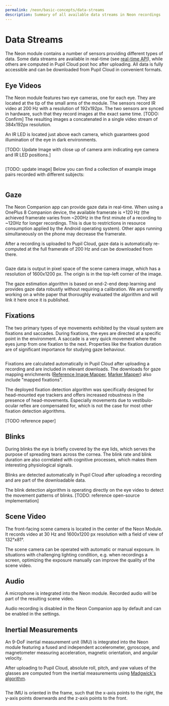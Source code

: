 ```yaml
---
permalink: /neon/basic-concepts/data-streams
description: Summary of all available data streams in Neon recordings
---
```


# Data Streams
The Neon module contains a number of sensors providing different types of data. Some data streams are available in real-time (see [real-time API](/neon/real-time-api/introduction/)), while others are computed in Pupil Cloud post hoc after uploading. All data is fully accessible and can be downloaded from Pupil Cloud in convenient formats.

## Eye Videos
The Neon module features two eye cameras, one for each eye. They are located at the tip of the small arms of the module. The sensors record IR video at 200 Hz with a resolution of 192x192px. The two sensors are synced in hardware, such that they record images at the exact same time. [TODO: Confirm] The resulting images a concatenated in a single video stream of 384x192px resolution. 

An IR LED is located just above each camera, which guarantees good illumination of the eye in dark environments.

[TODO: Update Image with close up of camera arm indicating eye camera and IR LED positions.]

<div style="display:flex;justify-content:center;" class="pb-4">
  <v-img
    :src="require('../../media/invisible/explainers/PI-Camera_annotation-white.jpg')"
    max-width=100%
  >
  </v-img>
</div>

[TODO: update image]
Below you can find a collection of example image pairs recorded with different subjects:

<div style="display:flex;justify-content:center;" class="pb-4">
  <v-img
    :src="require('../../media/invisible/explainers/example-eye-images.jpg')"
    max-width=100%
  >
  </v-img>
</div>

## Gaze
The Neon Companion app can provide gaze data in real-time. When using a OnePlus 8 Companion device, the available framerate is +120 Hz (the achieved framerate varies from ~200Hz in the first minute of a recording to ~120Hz for longer recordings. This is due to restrictions in resource consumption applied by the Android operating system). Other apps running simultaneously on the phone may decrease the framerate.

After a recording is uploaded to Pupil Cloud, gaze data is automatically re-computed at the full framerate of 200 Hz and can be downloaded from there.

<div style="display:flex;justify-content:center;" class="pb-4">
  <v-img
    :src="require('../../media/neon/gaze.jpg')"
    max-width=100%
  >
  </v-img>
</div>

Gaze data is output in pixel space of the scene camera image, which has a resolution of 1600x1200 px. The origin is in the top-left corner of the image.

The gaze estimation algorithm is based on end-2-end deep learning and provides gaze data robustly without requiring a calibration. We are currently working on a white paper that thoroughly evaluated the algorithm and will link it here once it is published.

## Fixations
The two primary types of eye movements exhibited by the visual system are fixations and saccades. During fixations, the eyes are directed at a specific point in the environment. A saccade is a very quick movement where the eyes jump from one fixation to the next. Properties like the fixation duration are of significant importance for studying gaze behaviour.


<div style="display:flex;justify-content:center;" class="pb-4">
  <v-img
    :src="require('../../media/neon/fixations.jpg')"
    max-width=100%
  >
  </v-img>
</div>

Fixations are calculated automatically in Pupil Cloud after uploading a recording and are included in relevant downloads. The downloads for gaze mapping enrichments ([Reference Image Mapper](/neon/reference/export-formats/#fixations-csv-3), [Marker Mapper](/neon/reference/export-formats/#fixations-csv-2)) also include "mapped fixations".

The deployed fixation detection algorithm was specifically designed for head-mounted eye trackers and offers increased robustness in the presence of head-movements. Especially movements due to vestibulo-ocular reflex are compensated for, which is not the case for most other fixation detection algorithms. 

[TODO reference paper]

## Blinks
During blinks the eye is briefly covered by the eye lids, which serves the purpose of spreading tears across the cornea. The blink rate and blink duration are also correlated with cognitive processes, which makes them interesting physiological signals.

Blinks are detected automatically in Pupil Cloud after uploading a recording and are part of the downloadable data.

The blink detection algorithm is operating directly on the eye video to detect the movement patterns of blinks. [TODO: reference open-source implementation]

## Scene Video
The front-facing scene camera is located in the center of the Neon Module. It records video at 30 Hz and 1600x1200 px resolution with a field of view of 132°x81°.

The scene camera can be operated with automatic or manual exposure. In situations with challenging lighting condition, e.g. when recordings a screen, optimizing the exposure manually can improve the quality of the scene video.

## Audio
A microphone is integrated into the Neon module. Recorded audio will be part of the resulting scene video.

Audio recording is disabled in the Neon Companion app by default and can be enabled in the settings.

## Inertial Measurements
An 9-DoF inertial measurement unit (IMU) is integrated into the Neon module featuring a fused and independent accelerometer, gyroscope, and magnetometer measuring acceleration, magnetic orientation, and angular velocity.

After uploading to Pupil Cloud, absolute roll, pitch, and yaw values of the glasses are computed from the inertial measurements using [Madgwick's algorithm](https://x-io.co.uk/downloads/madgwick_internal_report.pdf).


<div style="display:flex;justify-content:center;" class="pb-4">
  <v-img
    :src="require('../../media/neon/inertial_measurements.jpg')"
    max-width=100%
  >
  </v-img>
</div>

The IMU is oriented in the frame, such that the x-axis points to the right, the y-axis points downwards and the z-axis points to the front.
